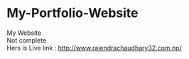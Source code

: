 # My-Portfolio-Website
My Website <br>
Not complete <br>
Hers is Live link : http://www.rajendrachaudhary32.com.np/
